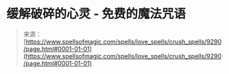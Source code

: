 <!--yml

category: 未分类

date: 2024-06-12 18:45:08

-->

# 缓解破碎的心灵 - 免费的魔法咒语

> 来源：[https://www.spellsofmagic.com/spells/love_spells/crush_spells/9290/page.html#0001-01-01](https://www.spellsofmagic.com/spells/love_spells/crush_spells/9290/page.html#0001-01-01)
